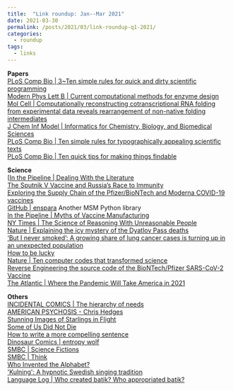 ```yaml
---
title:  "Link roundup: Jan--Mar 2021"
date: 2021-03-30
permalink: /posts/2021/03/link-roundup-q1-2021/
categories: 
  - roundup
tags:
  - links
---
```


**Papers**  
[PLoS Comp Bio \| 3~Ten simple rules for quick and dirty scientific programming](https://journals.plos.org/ploscompbiol/article?id=10.1371/journal.pcbi.1008549)  
[Modern Phys Lett B \| Current computational methods for enzyme design](https://www.worldscientific.com/doi/abs/10.1142/S0217984921501554)  
[Mol Cell \| Computationally reconstructing cotranscriptional RNA folding from experimental data reveals rearrangement of non-native folding intermediates](https://www.sciencedirect.com/science/article/abs/pii/S1097276520309369)  
[J Chem Inf Model \| Informatics for Chemistry, Biology, and Biomedical Sciences](https://pubs.acs.org/doi/10.1021/acs.jcim.0c01301)  
[PLoS Comp Bio \| Ten simple rules for typographically appealing scientific texts](https://journals.plos.org/ploscompbiol/article?id=10.1371/journal.pcbi.1008458)  
[PLoS Comp Bio \| Ten quick tips for making things findable](https://journals.plos.org/ploscompbiol/article?id=10.1371/journal.pcbi.1008469)  
  
**Science**   
[[In the Pipeline \| Dealing With the Literature](https://blogs.sciencemag.org/pipeline/archives/2021/03/10/dealing-with-the-literature)  
[The Sputnik V Vaccine and Russia’s Race to Immunity](https://www.newyorker.com/magazine/2021/02/08/the-sputnik-v-vaccine-and-russias-race-to-immunity)  
[Exploring the Supply Chain of the Pfizer/BioNTech and Moderna COVID-19 vaccines](https://blog.jonasneubert.com/2021/01/10/exploring-the-supply-chain-of-the-pfizer-biontech-and-moderna-covid-19-vaccines/)  
[GitHub \| enspara](https://github.com/bowman-lab/enspara) Another MSM Python library  
[In the Pipeline \| Myths of Vaccine Manufacturing](https://blogs.sciencemag.org/pipeline/archives/2021/02/02/myths-of-vaccine-manufacturing)  
[NY Times \| The Science of Reasoning With Unreasonable People](https://www.nytimes.com/2021/01/31/opinion/change-someones-mind.html)  
[Nature \| Explaining the icy mystery of the Dyatlov Pass deaths](https://www.nature.com/articles/d41586-021-00234-5)  
[‘But I never smoked’: A growing share of lung cancer cases is turning up in an unexpected population](https://www.statnews.com/2021/01/26/growing-share-of-lung-cancer-turning-up-in-never-smokers/)  
[How to be lucky](https://psyche.co/guides/how-to-open-up-to-serendipity-and-create-your-own-luck)  
[Nature \| Ten computer codes that transformed science](https://www.nature.com/articles/d41586-021-00075-2)  
[Reverse Engineering the source code of the BioNTech/Pfizer SARS-CoV-2 Vaccine](https://berthub.eu/articles/posts/reverse-engineering-source-code-of-the-biontech-pfizer-vaccine/)  
[The Atlantic \| Where the Pandemic Will Take America in 2021](https://www.theatlantic.com/health/archive/2020/12/pandemic-year-two/617528/)  
   
<!-- **Others**  -->
**Others**  
[INCIDENTAL COMICS \| The hierarchy of needs](http://www.incidentalcomics.com/2021/03/the-hierarchy-of-needs.html)  
[AMERICAN PSYCHOSIS - Chris Hedges](https://www.youtube.com/watch?v=14MGbEYQZ2Y&feature=emb_logo)  
[Stunning Images of Starlings in Flight](https://www.wired.com/story/stunning-images-of-starlings-in-flight/)  
[Some of Us Did Not Die](https://supchina.com/2021/01/29/some-of-us-did-not-die)  
[How to write a more compelling sentence](https://thesiswhisperer.com/2021/02/03/how-to-write-a-more-compelling-sentence/)  
[Dinosaur Comics \| entropy wolf](https://qwantz.com/index.php?comic=3696)  
[SMBC \| Science Fictions](https://www.smbc-comics.com/comic/science-fictions)  
[SMBC \| Think](https://www.smbc-comics.com/comic/think)  
[Who Invented the Alphabet?](https://www.smithsonianmag.com/history/inventing-alphabet-180976520/)  
['Kulning': A hypnotic Swedish singing tradition](http://www.bbc.com/travel/story/20210106-kulning-a-hypnotic-swedish-singing-tradition)   
[Language Log \| Who created batik? Who appropriated batik?](https://languagelog.ldc.upenn.edu/nll/?p=49663)    
